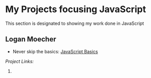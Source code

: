 # My Projects focusing JavaScript

This section is designated to showing my work done in JavaScript 

## Logan Moecher

* Never skip the basics: [JavaScript Basics](js_basics/README.md "js_basics README.md file")

*Project Links:*

1. 

